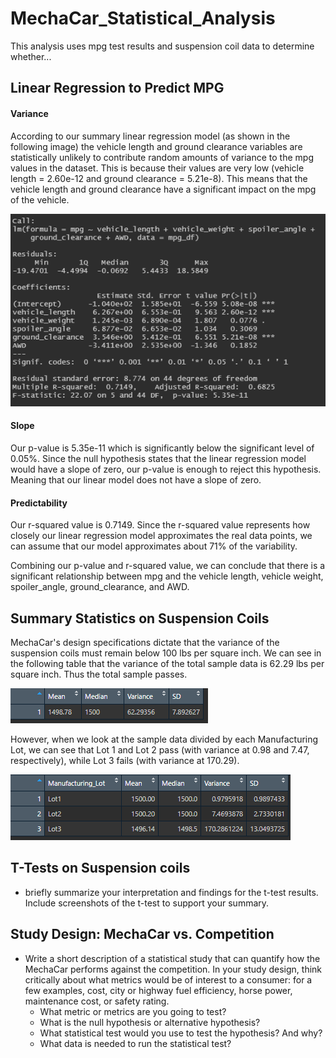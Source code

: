 # MechaCar_Statistical_Analysis

This analysis uses mpg test results and suspension coil data to determine whether...

## Linear Regression to Predict MPG

#### Variance
According to our summary linear regression model (as shown in the following image) the vehicle length and ground clearance variables are statistically unlikely to contribute random amounts of variance to the mpg values in the dataset. This is because their values are very low (vehicle length = 2.60e-12 and ground clearance = 5.21e-8). This means that the vehicle length and ground clearance have a significant impact on the mpg of the vehicle.

![](Resources/mpg_linreg.PNG)

#### Slope
Our p-value is 5.35e-11 which is significantly below the significant level of 0.05%. Since the null hypothesis states that the linear regression model would have a slope of zero, our p-value is enough to reject this hypothesis. Meaning that our linear model does not have a slope of zero.

#### Predictability
Our r-squared value is 0.7149. Since the r-squared value represents how closely our linear regression model approximates the real data points, we can assume that our model approximates about 71% of the variability.

Combining our p-value and r-squared value, we can conclude that there is a significant relationship between mpg and the vehicle length, vehicle weight, spoiler_angle, ground_clearance, and AWD.

## Summary Statistics on Suspension Coils

MechaCar's design specifications dictate that the variance of the suspension coils must remain below 100 lbs per square inch. We can see in the following table that the variance of the total sample data is 62.29 lbs per square inch. Thus the total sample passes.

![](Resources/total_summary.PNG)

However, when we look at the sample data divided by each Manufacturing Lot, we can see that Lot 1 and Lot 2 pass (with variance at 0.98 and 7.47, respectively), while Lot 3 fails (with variance at 170.29).

![](Resources/lot_summary.PNG)



## T-Tests on Suspension coils
- briefly summarize your interpretation and findings for the t-test results. Include screenshots of the t-test to support your summary.


## Study Design: MechaCar vs. Competition
- Write a short description of a statistical study that can quantify how the MechaCar performs against the competition. In your study design, think critically about what metrics would be of interest to a consumer: for a few examples, cost, city or highway fuel efficiency, horse power, maintenance cost, or safety rating.
  - What metric or metrics are you going to test?
  - What is the null hypothesis or alternative hypothesis?
  - What statistical test would you use to test the hypothesis? And why?
  - What data is needed to run the statistical test?
